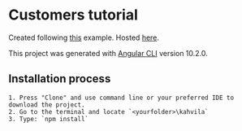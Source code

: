 # Customers tutorial

Created following <a href="https://scrimba.com/learn/yourfirstangularapp" target="_blank">this</a> example. Hosted [here](https://aulifarm.github.io/customers-tutorial/).

This project was generated with [Angular CLI](https://github.com/angular/angular-cli) version 10.2.0.

## Installation process

    1. Press "Clone" and use command line or your preferred IDE to download the project.
    2. Go to the terminal and locate `<yourfolder>\kahvila`
    3. Type: `npm install`

